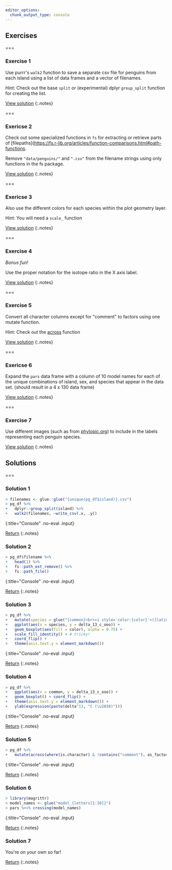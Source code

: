 ```yaml
---
editor_options: 
  chunk_output_type: console
---
```


## Exercises

===

### Exercise 1

Use purrr's `walk2` function to save a separate csv file for penguins from each island using a list of data frames and a vector of filenames. 

Hint: Check out the base `split` or (experimental) dplyr `group_split` function for creating the list. 

[View solution](#solution-1)
{:.notes}

===

### Exericse 2

Check out some specialized functions in `fs` for extracting or retrieve parts of [filepaths](https://fs.r-lib.org/articles/function-comparisons.html#path-functions.  

Remove `"data/penguins/"` and  `".csv"` from the filename strings using only functions in the fs package.

[View solution](#solution-2)
{:.notes}

===

### Exericse 3

Also use the different colors for each species within the plot geometry layer. 

Hint: You will need a `scale_` function

[View solution](#solution-3)
{:.notes}

=== 

### Exercise 4

*Bonus fun!* 

Use the proper notation for the isotope ratio in the X axis label. 

[View solution](#solution-4)
{:.notes}

===

### Exercise 5

Convert all character columns except for "comment" to factors using one mutate function. 

Hint: Check out the [across](https://dplyr.tidyverse.org/articles/programming.html) function

[View solution](#solution-5)
{:.notes}

===

### Exericse 6

Expand the `pars` data frame with a column of 10 model names for each of the unique combinations of island, sex, and species that appear in the data set. (should result in a 4 x 130 data frame)

[View solution](#solution-6)
{:.notes}

===

### Exercise 7

Use different images (such as from [phylopic.org](http://phylopic.org/)) to include in the labels representing each penguin species.

[View solution](#solution-7)
{:.notes}

## Solutions

===

### Solution 1



~~~r
> filenames <- glue::glue("{unique(pg_df$island)}.csv")
> pg_df %>% 
+   dplyr::group_split(island) %>% 
+   walk2(filenames, ~write_csv(.x, .y))
~~~
{:title="Console" .no-eval .input}


[Return](#exercise-1)
{:.notes}

### Solution 2



~~~r
> pg_df$filename %>% 
+   head(1) %>%
+   fs::path_ext_remove() %>%
+   fs::path_file()
~~~
{:title="Console" .no-eval .input}


[Return](#exercise-2)
{:.notes}

### Solution 3



~~~r
> pg_df %>%
+   mutate(species = glue("{common}<br><i style='color:{color}'>({latin})</i>")) %>%
+   ggplot(aes(x = species, y = delta_13_c_ooo)) +
+   geom_boxplot(aes(fill = color), alpha = 0.75) + 
+   scale_fill_identity() + # tricky! 
+   coord_flip() +
+   theme(axis.text.y = element_markdown())
~~~
{:title="Console" .no-eval .input}


[Return](#exercise-3)
{:.notes}

### Solution 4



~~~r
> pg_df %>% 
+   ggplot(aes(x = common, y = delta_13_c_ooo)) +
+   geom_boxplot() + coord_flip() +
+   theme(axis.text.y = element_markdown()) +
+   ylab(expression(paste(delta^13, "C (\u2030)")))
~~~
{:title="Console" .no-eval .input}


[Return](#exercise-4)
{:.notes}

### Solution 5



~~~r
> pg_df %>% 
+   mutate(across(where(is.character) & !contains("comment"), as_factor))
~~~
{:title="Console" .no-eval .input}


[Return](#exercise-4)
{:.notes}

### Solution 6



~~~r
> library(magrittr)
> model_names <- glue("model_{letters[1:10]}")
> pars %<>% crossing(model_names)
~~~
{:title="Console" .no-eval .input}


[Return](#exercise-6)
{:.notes}

### Solution 7

You're on your own so far!

[Return](#exercise-7)
{:.notes}
